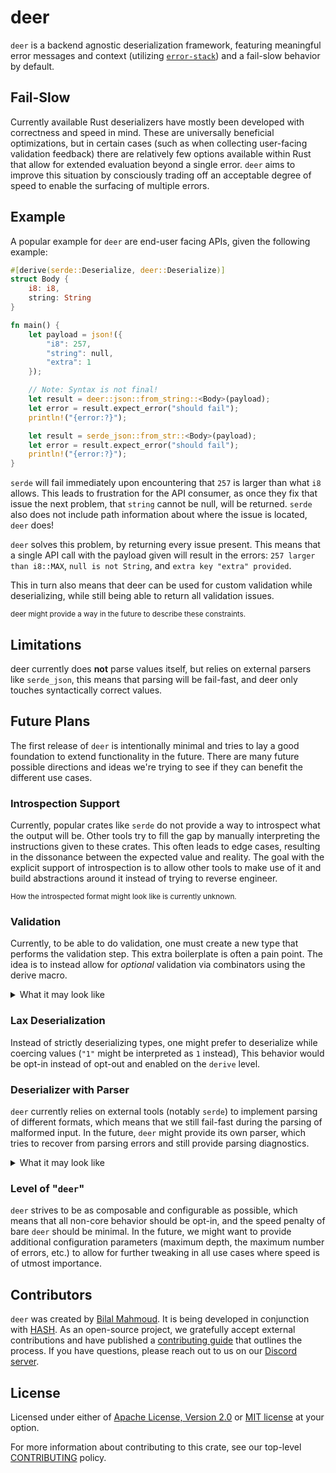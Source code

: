 # deer

`deer` is a backend agnostic deserialization framework, featuring meaningful error
messages and context (utilizing [`error-stack`](https://crates.io/crates/error-stack)) and
a fail-slow behavior by default.

## Fail-Slow

Currently available Rust deserializers have mostly been developed with correctness and
speed in mind. These are universally beneficial optimizations, but in certain cases (such
as when collecting user-facing validation feedback) there are relatively few options
available within Rust that allow for extended evaluation beyond a single error. `deer`
aims to improve this situation by consciously trading off an acceptable degree of speed to
enable the surfacing of multiple errors.

## Example

A popular example for `deer` are end-user facing APIs, given the following example:

```rust
#[derive(serde::Deserialize, deer::Deserialize)]
struct Body {
    i8: i8,
    string: String
}

fn main() {
    let payload = json!({
        "i8": 257,
        "string": null,
        "extra": 1
    });

    // Note: Syntax is not final!
    let result = deer::json::from_string::<Body>(payload);
    let error = result.expect_error("should fail");
    println!("{error:?}");

    let result = serde_json::from_str::<Body>(payload);
    let error = result.expect_error("should fail");
    println!("{error:?}");
}
```

`serde` will fail immediately upon encountering that `257` is larger than what `i8`
allows. This leads to frustration for the API consumer, as once they fix that issue the
next problem, that `string` cannot be null, will be returned. `serde` also does not
include path information about where the issue is located, `deer` does!

`deer` solves this problem, by returning every issue present.
This means that a single API call with the payload given will result in the
errors: `257 larger than i8::MAX`, `null is not String`, and `extra key "extra" provided`.

This in turn also means that deer can be used for custom validation while
deserializing, while still being able to return all validation issues.

<sub>
deer might provide a way in the future to describe these constraints.
</sub>

## Limitations

deer currently does **not** parse values itself, but relies on external parsers
like `serde_json`, this means that parsing will be fail-fast, and deer only touches
syntactically correct values.

## Future Plans

The first release of `deer` is intentionally minimal and tries to lay a good foundation to
extend functionality in the future.
There are many future possible directions and ideas we're trying to see if they can
benefit the different use cases.

### Introspection Support

Currently, popular crates like `serde` do not provide a way to introspect what the output
will be. Other tools try to fill the gap by manually interpreting the instructions given
to these crates. This often leads to edge cases, resulting in the dissonance between the
expected value and reality. The goal with the explicit support of introspection is to
allow other tools to make use of it and build abstractions around it instead of trying to
reverse engineer.

<sup>
How the introspected format might look like is currently unknown.
</sup>

### Validation

Currently, to be able to do validation, one must create a new type that performs the
validation step. This extra boilerplate is often a pain point. The idea is to instead
allow for _optional_ validation via combinators using
the derive macro.

<details>
<summary>What it may look like</summary>

```rust
#[derive(deer::Deserialize)]
struct Payload {
    #[validate(min(12) & max(24))]
    length: u8
}
```

</details>

### Lax Deserialization

Instead of strictly deserializing types, one might prefer to deserialize while coercing
values (`"1"` might be interpreted as `1` instead),
This behavior would be opt-in instead of opt-out and enabled on the `derive` level.

### Deserializer with Parser

`deer` currently relies on external tools (notably `serde`) to implement parsing of
different formats, which means that we still fail-fast during the parsing of malformed
input.
In the future, `deer` might provide its own parser, which tries to recover from parsing
errors and still provide parsing diagnostics.

<details>
<summary>What it may look like</summary>

```json
{
  "i8": "string"
```

`deer` currently relies on external tools (notably `serde`) to implement parsing of
different formats, which means that we still fail fast during the parsing of malformed
input.
In the future, `deer` might provide a parser that tries to recover from parse errors and
provide meaningful diagnostics.

</details>

### Level of "`deer`"

`deer` strives to be as composable and configurable as possible, which means that all
non-core behavior should be opt-in, and the speed penalty of bare `deer` should be
minimal.
In the future, we might want to provide additional configuration parameters (maximum
depth, the maximum number of errors, etc.) to allow for further tweaking in all use cases
where speed is of utmost importance.

## Contributors

`deer` was created by [Bilal Mahmoud](https://github.com/indietyp). It is being developed
in conjunction with [HASH](https://hash.dev/). As an open-source project, we gratefully
accept external contributions and have published
a [contributing guide](https://github.com/hashintel/hash/blob/main/CONTRIBUTING.md) that
outlines the process. If you have questions, please reach out to us on
our [Discord server](https://hash.ai/discord).

## License

Licensed under either of [Apache License, Version 2.0](LICENSE-APACHE.md)
or [MIT license](LICENSE-MIT.md) at your option.

For more information about contributing to this crate, see our
top-level [CONTRIBUTING](https://github.com/hashintel/hash/blob/main/CONTRIBUTING.md)
policy.
